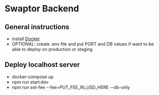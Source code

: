 # Swaptor Backend

## General instructions

- install [Docker](https://docs.docker.com/desktop/install/mac-install/)
- _OPTIONAL_: create .env file and put PORT and DB values if want to be able to deploy on production or staging

## Deploy localhost server

- docker-compose up
- npm run start:dev
- npm run set-fee --fee=PUT_FEE_IN_USD_HERE --db-only
